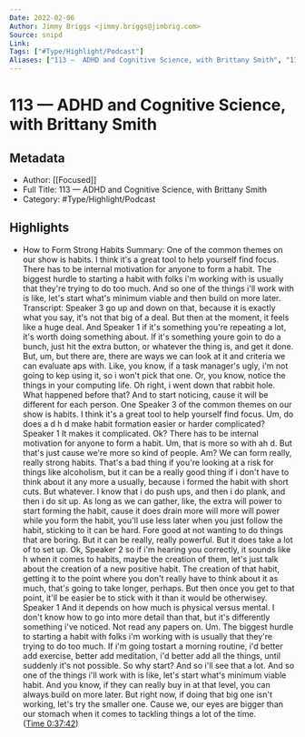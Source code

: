 ```yaml
---
Date: 2022-02-06
Author: Jimmy Briggs <jimmy.briggs@jimbrig.com>
Source: snipd
Link: 
Tags: ["#Type/Highlight/Podcast"]
Aliases: ["113 —  ADHD and Cognitive Science, with Brittany Smith", "113 —  ADHD and Cognitive Science, with Brittany Smith"]
---
```

# 113 —  ADHD and Cognitive Science, with Brittany Smith

## Metadata
- Author: [[Focused]]
- Full Title: 113 —  ADHD and Cognitive Science, with Brittany Smith
- Category: #Type/Highlight/Podcast

## Highlights
- How to Form Strong Habits
  Summary:
  One of the common themes on our show is habits. I think it's a great tool to help yourself find focus. There has to be internal motivation for anyone to form a habit. The biggest hurdle to starting a habit with folks i'm working with is usually that they're trying to do too much. And so one of the things i'll work with is like, let's start what's minimum viable and then build on more later.
  Transcript:
  Speaker 3
  go up and down on that, because it is exactly what you say, it's not that big of a deal. But then at the moment, it feels like a huge deal. And
  Speaker 1
  if it's something you're repeating a lot, it's worth doing something about. If it's something youre goin to do a bunch, just hit the extra button, or whatever the thing is, and get it done. But, um, but there are, there are ways we can look at it and criteria we can evaluate aps with. Like, you know, if a task manager's ugly, i'm not going to kep using it, so i won't pick that one. Or, you know, notice the things in your computing life. Oh right, i went down that rabbit hole. What happened before that? And to start noticing, cause it will be different for each person. One
  Speaker 3
  of the common themes on our show is habits. I think it's a great tool to help yourself find focus. Um, do does a d h d make habit formation easier or harder complicated?
  Speaker 1
  It makes it complicated. Ok? There has to be internal motivation for anyone to form a habit. Um, that is more so with ah d. But that's just cause we're more so kind of people. Am? We can form really, really strong habits. That's a bad thing if you're looking at a risk for things like alcoholism, but it can be a really good thing if i don't have to think about it any more a usually, because i formed the habit with short cuts. But whatever. I know that i do push ups, and then i do plank, and then i do sit up. As long as we can gather, like, the extra will power to start forming the habit, cause it does drain more will more will power while you form the habit, you'll use less later when you just follow the habit, sticking to it can be hard. Fore good at not wanting to do things that are boring. But it can be really, really powerful. But it does take a lot of to set up. Ok,
  Speaker 2
  so if i'm hearing you correctly, it sounds like h when it comes to habits, maybe the creation of them, let's just talk about the creation of a new positive habit. The creation of that habit, getting it to the point where you don't really have to think about it as much, that's going to take longer, perhaps. But then once you get to that point, it'll be easier be to stick with it than it would be otherwisey.
  Speaker 1
  And it depends on how much is physical versus mental. I don't know how to go into more detail than that, but it's differently something i've noticed. Not read any papers on. Um. The biggest hurdle to starting a habit with folks i'm working with is usually that they're trying to do too much. If i'm going tostart a morning routine, i'd better add exercise, better add meditation, i'd better add all the things, until suddenly it's not possible. So why start? And so i'll see that a lot. And so one of the things i'll work with is like, let's start what's minimum viable habit. And you know, if they can really buy in at that level, you can always build on more later. But right now, if doing that big one isn't working, let's try the smaller one. Cause we, our eyes are bigger than our stomach when it comes to tackling things a lot of the time. ([Time 0:37:42](https://share.snipd.com/snip/00fb2c94-d7b6-426d-81ec-aa03b04305de))
